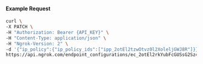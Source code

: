 <!-- Code generated for API Clients. DO NOT EDIT. -->

#### Example Request

```bash
curl \
-X PATCH \
-H "Authorization: Bearer {API_KEY}" \
-H "Content-Type: application/json" \
-H "Ngrok-Version: 2" \
-d '{"ip_policy":{"ip_policy_ids":["ipp_2otEl2tzwOtvz0l2XoleljGWJ8R"]}}' \
https://api.ngrok.com/endpoint_configurations/ec_2otEl2rkYubFcGUSsG2Sz45mWbt
```
